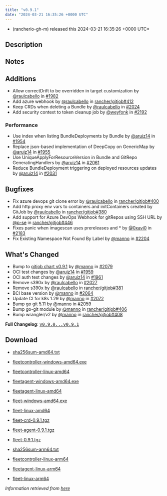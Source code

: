 ```yaml
---
title: "v0.9.1"
date: "2024-03-21 16:35:26 +0000 UTC"
---
```



* (rancherio-gh-m) released this 2024-03-21 16:35:26 +0000 UTC*



## Description


<h2>Notes</h2>
<h2>Additions</h2>
<ul>
<li>Allow correctDrift to be overridden in target customization by <a class="user-mention notranslate" data-hovercard-type="user" data-hovercard-url="/users/raulcabello/hovercard" data-octo-click="hovercard-link-click" data-octo-dimensions="link_type:self" href="https://github.com/raulcabello">@raulcabello</a> in <a class="issue-link js-issue-link" data-error-text="Failed to load title" data-id="2019024692" data-permission-text="Title is private" data-url="https://github.com/rancher/fleet/issues/1982" data-hovercard-type="pull_request" data-hovercard-url="/rancher/fleet/pull/1982/hovercard" href="https://github.com/rancher/fleet/pull/1982">#1982</a></li>
<li>Add azure webhook by <a class="user-mention notranslate" data-hovercard-type="user" data-hovercard-url="/users/raulcabello/hovercard" data-octo-click="hovercard-link-click" data-octo-dimensions="link_type:self" href="https://github.com/raulcabello">@raulcabello</a> in <a class="issue-link js-issue-link" data-error-text="Failed to load title" data-id="2082426538" data-permission-text="Title is private" data-url="https://github.com/rancher/gitjob/issues/412" data-hovercard-type="pull_request" data-hovercard-url="/rancher/gitjob/pull/412/hovercard" href="https://github.com/rancher/gitjob/pull/412">rancher/gitjob#412</a></li>
<li>Keep CRDs when deleting a Bundle by <a class="user-mention notranslate" data-hovercard-type="user" data-hovercard-url="/users/raulcabello/hovercard" data-octo-click="hovercard-link-click" data-octo-dimensions="link_type:self" href="https://github.com/raulcabello">@raulcabello</a> in <a class="issue-link js-issue-link" data-error-text="Failed to load title" data-id="2047051556" data-permission-text="Title is private" data-url="https://github.com/rancher/fleet/issues/2024" data-hovercard-type="pull_request" data-hovercard-url="/rancher/fleet/pull/2024/hovercard" href="https://github.com/rancher/fleet/pull/2024">#2024</a></li>
<li>Add security context to token cleanup job by <a class="user-mention notranslate" data-hovercard-type="user" data-hovercard-url="/users/weyfonk/hovercard" data-octo-click="hovercard-link-click" data-octo-dimensions="link_type:self" href="https://github.com/weyfonk">@weyfonk</a> in <a class="issue-link js-issue-link" data-error-text="Failed to load title" data-id="2161729384" data-permission-text="Title is private" data-url="https://github.com/rancher/fleet/issues/2192" data-hovercard-type="pull_request" data-hovercard-url="/rancher/fleet/pull/2192/hovercard" href="https://github.com/rancher/fleet/pull/2192">#2192</a></li>
</ul>
<h3>Performance</h3>
<ul>
<li>Use index when listing BundleDeployments by Bundle by <a class="user-mention notranslate" data-hovercard-type="user" data-hovercard-url="/users/aruiz14/hovercard" data-octo-click="hovercard-link-click" data-octo-dimensions="link_type:self" href="https://github.com/aruiz14">@aruiz14</a> in <a class="issue-link js-issue-link" data-error-text="Failed to load title" data-id="2006608014" data-permission-text="Title is private" data-url="https://github.com/rancher/fleet/issues/1954" data-hovercard-type="pull_request" data-hovercard-url="/rancher/fleet/pull/1954/hovercard" href="https://github.com/rancher/fleet/pull/1954">#1954</a></li>
<li>Replace json-based implementation of DeepCopy on GenericMap by <a class="user-mention notranslate" data-hovercard-type="user" data-hovercard-url="/users/aruiz14/hovercard" data-octo-click="hovercard-link-click" data-octo-dimensions="link_type:self" href="https://github.com/aruiz14">@aruiz14</a> in <a class="issue-link js-issue-link" data-error-text="Failed to load title" data-id="2006635369" data-permission-text="Title is private" data-url="https://github.com/rancher/fleet/issues/1955" data-hovercard-type="pull_request" data-hovercard-url="/rancher/fleet/pull/1955/hovercard" href="https://github.com/rancher/fleet/pull/1955">#1955</a></li>
<li>Use UniqueApplyForResourceVersion in Bundle and GitRepo GeneratingHandlers by <a class="user-mention notranslate" data-hovercard-type="user" data-hovercard-url="/users/aruiz14/hovercard" data-octo-click="hovercard-link-click" data-octo-dimensions="link_type:self" href="https://github.com/aruiz14">@aruiz14</a> in <a class="issue-link js-issue-link" data-error-text="Failed to load title" data-id="2078347797" data-permission-text="Title is private" data-url="https://github.com/rancher/fleet/issues/2061" data-hovercard-type="pull_request" data-hovercard-url="/rancher/fleet/pull/2061/hovercard" href="https://github.com/rancher/fleet/pull/2061">#2061</a></li>
<li>Reduce BundleDeployment triggering on deployed resources updates by <a class="user-mention notranslate" data-hovercard-type="user" data-hovercard-url="/users/aruiz14/hovercard" data-octo-click="hovercard-link-click" data-octo-dimensions="link_type:self" href="https://github.com/aruiz14">@aruiz14</a> in <a class="issue-link js-issue-link" data-error-text="Failed to load title" data-id="2050943227" data-permission-text="Title is private" data-url="https://github.com/rancher/fleet/issues/2031" data-hovercard-type="pull_request" data-hovercard-url="/rancher/fleet/pull/2031/hovercard" href="https://github.com/rancher/fleet/pull/2031">#2031</a></li>
</ul>
<h2>Bugfixes</h2>
<ul>
<li>Fix azure devops git clone error by <a class="user-mention notranslate" data-hovercard-type="user" data-hovercard-url="/users/raulcabello/hovercard" data-octo-click="hovercard-link-click" data-octo-dimensions="link_type:self" href="https://github.com/raulcabello">@raulcabello</a> in <a class="issue-link js-issue-link" data-error-text="Failed to load title" data-id="2065843069" data-permission-text="Title is private" data-url="https://github.com/rancher/gitjob/issues/400" data-hovercard-type="pull_request" data-hovercard-url="/rancher/gitjob/pull/400/hovercard" href="https://github.com/rancher/gitjob/pull/400">rancher/gitjob#400</a></li>
<li>Add http proxy env vars to containers and initContainers created by GitJob by <a class="user-mention notranslate" data-hovercard-type="user" data-hovercard-url="/users/raulcabello/hovercard" data-octo-click="hovercard-link-click" data-octo-dimensions="link_type:self" href="https://github.com/raulcabello">@raulcabello</a> in <a class="issue-link js-issue-link" data-error-text="Failed to load title" data-id="2040105108" data-permission-text="Title is private" data-url="https://github.com/rancher/gitjob/issues/380" data-hovercard-type="pull_request" data-hovercard-url="/rancher/gitjob/pull/380/hovercard" href="https://github.com/rancher/gitjob/pull/380">rancher/gitjob#380</a></li>
<li>Add support for Azure DevOps Webhook for gitRepos using SSH URL by <a class="user-mention notranslate" data-hovercard-type="user" data-hovercard-url="/users/p-se/hovercard" data-octo-click="hovercard-link-click" data-octo-dimensions="link_type:self" href="https://github.com/p-se">@p-se</a> in <a class="issue-link js-issue-link" data-error-text="Failed to load title" data-id="2173251497" data-permission-text="Title is private" data-url="https://github.com/rancher/gitjob/issues/446" data-hovercard-type="pull_request" data-hovercard-url="/rancher/gitjob/pull/446/hovercard" href="https://github.com/rancher/gitjob/pull/446">rancher/gitjob#446</a></li>
<li>Fixes panic when imagescan uses prereleases and * by <a class="user-mention notranslate" data-hovercard-type="user" data-hovercard-url="/users/0xavi0/hovercard" data-octo-click="hovercard-link-click" data-octo-dimensions="link_type:self" href="https://github.com/0xavi0">@0xavi0</a> in <a class="issue-link js-issue-link" data-error-text="Failed to load title" data-id="2156524867" data-permission-text="Title is private" data-url="https://github.com/rancher/fleet/issues/2183" data-hovercard-type="pull_request" data-hovercard-url="/rancher/fleet/pull/2183/hovercard" href="https://github.com/rancher/fleet/pull/2183">#2183</a></li>
<li>Fix Existing Namespace Not Found By Label by <a class="user-mention notranslate" data-hovercard-type="user" data-hovercard-url="/users/manno/hovercard" data-octo-click="hovercard-link-click" data-octo-dimensions="link_type:self" href="https://github.com/manno">@manno</a> in <a class="issue-link js-issue-link" data-error-text="Failed to load title" data-id="2166659192" data-permission-text="Title is private" data-url="https://github.com/rancher/fleet/issues/2204" data-hovercard-type="pull_request" data-hovercard-url="/rancher/fleet/pull/2204/hovercard" href="https://github.com/rancher/fleet/pull/2204">#2204</a></li>
</ul>
<h2>What's Changed</h2>
<ul>
<li>Bump to <a href="https://github.com/rancher/gitjob/releases/tag/v0.9.1">gitjob chart v0.9.1</a> by <a class="user-mention notranslate" data-hovercard-type="user" data-hovercard-url="/users/manno/hovercard" data-octo-click="hovercard-link-click" data-octo-dimensions="link_type:self" href="https://github.com/manno">@manno</a> in <a class="issue-link js-issue-link" data-error-text="Failed to load title" data-id="2083745193" data-permission-text="Title is private" data-url="https://github.com/rancher/fleet/issues/2079" data-hovercard-type="pull_request" data-hovercard-url="/rancher/fleet/pull/2079/hovercard" href="https://github.com/rancher/fleet/pull/2079">#2079</a></li>
<li>OCI test changes by <a class="user-mention notranslate" data-hovercard-type="user" data-hovercard-url="/users/aruiz14/hovercard" data-octo-click="hovercard-link-click" data-octo-dimensions="link_type:self" href="https://github.com/aruiz14">@aruiz14</a> in <a class="issue-link js-issue-link" data-error-text="Failed to load title" data-id="2007660305" data-permission-text="Title is private" data-url="https://github.com/rancher/fleet/issues/1959" data-hovercard-type="pull_request" data-hovercard-url="/rancher/fleet/pull/1959/hovercard" href="https://github.com/rancher/fleet/pull/1959">#1959</a></li>
<li>OCI auth test changes  by <a class="user-mention notranslate" data-hovercard-type="user" data-hovercard-url="/users/aruiz14/hovercard" data-octo-click="hovercard-link-click" data-octo-dimensions="link_type:self" href="https://github.com/aruiz14">@aruiz14</a> in <a class="issue-link js-issue-link" data-error-text="Failed to load title" data-id="2007995262" data-permission-text="Title is private" data-url="https://github.com/rancher/fleet/issues/1961" data-hovercard-type="pull_request" data-hovercard-url="/rancher/fleet/pull/1961/hovercard" href="https://github.com/rancher/fleet/pull/1961">#1961</a></li>
<li>Remove s390x by <a class="user-mention notranslate" data-hovercard-type="user" data-hovercard-url="/users/raulcabello/hovercard" data-octo-click="hovercard-link-click" data-octo-dimensions="link_type:self" href="https://github.com/raulcabello">@raulcabello</a> in <a class="issue-link js-issue-link" data-error-text="Failed to load title" data-id="2048174208" data-permission-text="Title is private" data-url="https://github.com/rancher/fleet/issues/2027" data-hovercard-type="pull_request" data-hovercard-url="/rancher/fleet/pull/2027/hovercard" href="https://github.com/rancher/fleet/pull/2027">#2027</a></li>
<li>Remove s390x by <a class="user-mention notranslate" data-hovercard-type="user" data-hovercard-url="/users/raulcabello/hovercard" data-octo-click="hovercard-link-click" data-octo-dimensions="link_type:self" href="https://github.com/raulcabello">@raulcabello</a> in <a class="issue-link js-issue-link" data-error-text="Failed to load title" data-id="2041228490" data-permission-text="Title is private" data-url="https://github.com/rancher/gitjob/issues/381" data-hovercard-type="pull_request" data-hovercard-url="/rancher/gitjob/pull/381/hovercard" href="https://github.com/rancher/gitjob/pull/381">rancher/gitjob#381</a></li>
<li>BCI base version by <a class="user-mention notranslate" data-hovercard-type="user" data-hovercard-url="/users/manno/hovercard" data-octo-click="hovercard-link-click" data-octo-dimensions="link_type:self" href="https://github.com/manno">@manno</a> in <a class="issue-link js-issue-link" data-error-text="Failed to load title" data-id="2078778336" data-permission-text="Title is private" data-url="https://github.com/rancher/fleet/issues/2064" data-hovercard-type="pull_request" data-hovercard-url="/rancher/fleet/pull/2064/hovercard" href="https://github.com/rancher/fleet/pull/2064">#2064</a></li>
<li>Update CI for k8s 1.29 by <a class="user-mention notranslate" data-hovercard-type="user" data-hovercard-url="/users/manno/hovercard" data-octo-click="hovercard-link-click" data-octo-dimensions="link_type:self" href="https://github.com/manno">@manno</a> in <a class="issue-link js-issue-link" data-error-text="Failed to load title" data-id="2081754311" data-permission-text="Title is private" data-url="https://github.com/rancher/fleet/issues/2072" data-hovercard-type="pull_request" data-hovercard-url="/rancher/fleet/pull/2072/hovercard" href="https://github.com/rancher/fleet/pull/2072">#2072</a></li>
<li>Bump go git 5.11 by <a class="user-mention notranslate" data-hovercard-type="user" data-hovercard-url="/users/manno/hovercard" data-octo-click="hovercard-link-click" data-octo-dimensions="link_type:self" href="https://github.com/manno">@manno</a> in <a class="issue-link js-issue-link" data-error-text="Failed to load title" data-id="2076908695" data-permission-text="Title is private" data-url="https://github.com/rancher/fleet/issues/2059" data-hovercard-type="pull_request" data-hovercard-url="/rancher/fleet/pull/2059/hovercard" href="https://github.com/rancher/fleet/pull/2059">#2059</a></li>
<li>Bump go-git module by <a class="user-mention notranslate" data-hovercard-type="user" data-hovercard-url="/users/manno/hovercard" data-octo-click="hovercard-link-click" data-octo-dimensions="link_type:self" href="https://github.com/manno">@manno</a> in <a class="issue-link js-issue-link" data-error-text="Failed to load title" data-id="2076733191" data-permission-text="Title is private" data-url="https://github.com/rancher/gitjob/issues/406" data-hovercard-type="pull_request" data-hovercard-url="/rancher/gitjob/pull/406/hovercard" href="https://github.com/rancher/gitjob/pull/406">rancher/gitjob#406</a></li>
<li>Bump wrangler/v2 by <a class="user-mention notranslate" data-hovercard-type="user" data-hovercard-url="/users/manno/hovercard" data-octo-click="hovercard-link-click" data-octo-dimensions="link_type:self" href="https://github.com/manno">@manno</a> in <a class="issue-link js-issue-link" data-error-text="Failed to load title" data-id="2078819422" data-permission-text="Title is private" data-url="https://github.com/rancher/gitjob/issues/408" data-hovercard-type="pull_request" data-hovercard-url="/rancher/gitjob/pull/408/hovercard" href="https://github.com/rancher/gitjob/pull/408">rancher/gitjob#408</a></li>
</ul>
<p><strong>Full Changelog</strong>: <a class="commit-link" href="https://github.com/rancher/fleet/compare/v0.9.0...v0.9.1"><tt>v0.9.0...v0.9.1</tt></a></p>



## Download


* [sha256sum-amd64.txt](https://github.com/rancher/fleet/releases/download/v0.9.1/sha256sum-amd64.txt)

* [fleetcontroller-windows-amd64.exe](https://github.com/rancher/fleet/releases/download/v0.9.1/fleetcontroller-windows-amd64.exe)

* [fleetcontroller-linux-amd64](https://github.com/rancher/fleet/releases/download/v0.9.1/fleetcontroller-linux-amd64)

* [fleetagent-windows-amd64.exe](https://github.com/rancher/fleet/releases/download/v0.9.1/fleetagent-windows-amd64.exe)

* [fleetagent-linux-amd64](https://github.com/rancher/fleet/releases/download/v0.9.1/fleetagent-linux-amd64)

* [fleet-windows-amd64.exe](https://github.com/rancher/fleet/releases/download/v0.9.1/fleet-windows-amd64.exe)

* [fleet-linux-amd64](https://github.com/rancher/fleet/releases/download/v0.9.1/fleet-linux-amd64)

* [fleet-crd-0.9.1.tgz](https://github.com/rancher/fleet/releases/download/v0.9.1/fleet-crd-0.9.1.tgz)

* [fleet-agent-0.9.1.tgz](https://github.com/rancher/fleet/releases/download/v0.9.1/fleet-agent-0.9.1.tgz)

* [fleet-0.9.1.tgz](https://github.com/rancher/fleet/releases/download/v0.9.1/fleet-0.9.1.tgz)

* [sha256sum-arm64.txt](https://github.com/rancher/fleet/releases/download/v0.9.1/sha256sum-arm64.txt)

* [fleetcontroller-linux-arm64](https://github.com/rancher/fleet/releases/download/v0.9.1/fleetcontroller-linux-arm64)

* [fleetagent-linux-arm64](https://github.com/rancher/fleet/releases/download/v0.9.1/fleetagent-linux-arm64)

* [fleet-linux-arm64](https://github.com/rancher/fleet/releases/download/v0.9.1/fleet-linux-arm64)




*Information retrieved from [here](https://github.com/rancher/fleet/releases/tag/v0.9.1)*

